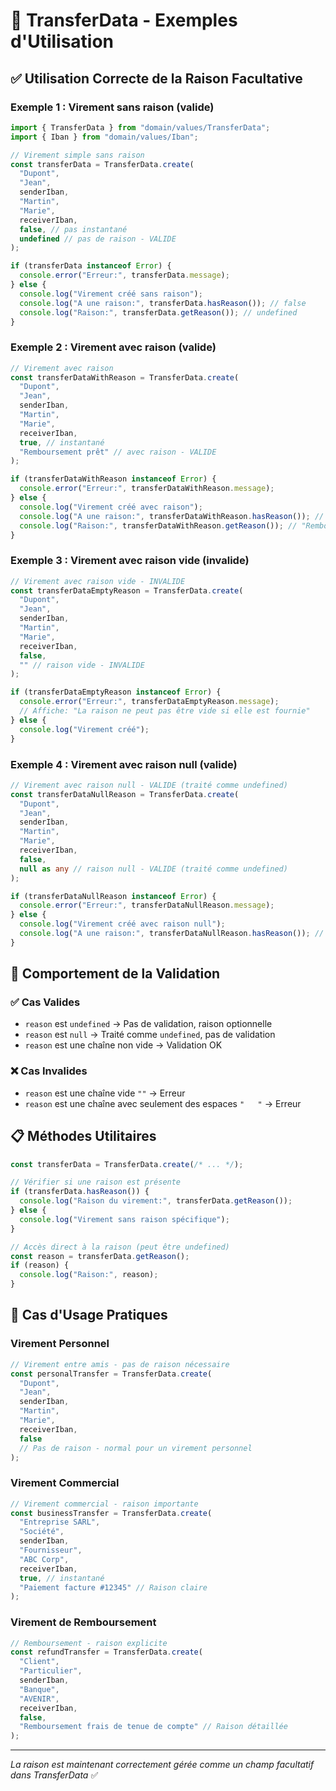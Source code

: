 # 💸 TransferData - Exemples d'Utilisation

## ✅ Utilisation Correcte de la Raison Facultative

### Exemple 1 : Virement sans raison (valide)

```typescript
import { TransferData } from "domain/values/TransferData";
import { Iban } from "domain/values/Iban";

// Virement simple sans raison
const transferData = TransferData.create(
  "Dupont",
  "Jean",
  senderIban,
  "Martin",
  "Marie",
  receiverIban,
  false, // pas instantané
  undefined // pas de raison - VALIDE
);

if (transferData instanceof Error) {
  console.error("Erreur:", transferData.message);
} else {
  console.log("Virement créé sans raison");
  console.log("A une raison:", transferData.hasReason()); // false
  console.log("Raison:", transferData.getReason()); // undefined
}
```

### Exemple 2 : Virement avec raison (valide)

```typescript
// Virement avec raison
const transferDataWithReason = TransferData.create(
  "Dupont",
  "Jean",
  senderIban,
  "Martin",
  "Marie",
  receiverIban,
  true, // instantané
  "Remboursement prêt" // avec raison - VALIDE
);

if (transferDataWithReason instanceof Error) {
  console.error("Erreur:", transferDataWithReason.message);
} else {
  console.log("Virement créé avec raison");
  console.log("A une raison:", transferDataWithReason.hasReason()); // true
  console.log("Raison:", transferDataWithReason.getReason()); // "Remboursement prêt"
}
```

### Exemple 3 : Virement avec raison vide (invalide)

```typescript
// Virement avec raison vide - INVALIDE
const transferDataEmptyReason = TransferData.create(
  "Dupont",
  "Jean",
  senderIban,
  "Martin",
  "Marie",
  receiverIban,
  false,
  "" // raison vide - INVALIDE
);

if (transferDataEmptyReason instanceof Error) {
  console.error("Erreur:", transferDataEmptyReason.message);
  // Affiche: "La raison ne peut pas être vide si elle est fournie"
} else {
  console.log("Virement créé");
}
```

### Exemple 4 : Virement avec raison null (valide)

```typescript
// Virement avec raison null - VALIDE (traité comme undefined)
const transferDataNullReason = TransferData.create(
  "Dupont",
  "Jean",
  senderIban,
  "Martin",
  "Marie",
  receiverIban,
  false,
  null as any // raison null - VALIDE (traité comme undefined)
);

if (transferDataNullReason instanceof Error) {
  console.error("Erreur:", transferDataNullReason.message);
} else {
  console.log("Virement créé avec raison null");
  console.log("A une raison:", transferDataNullReason.hasReason()); // false
}
```

## 🔧 Comportement de la Validation

### ✅ Cas Valides
- `reason` est `undefined` → Pas de validation, raison optionnelle
- `reason` est `null` → Traité comme `undefined`, pas de validation
- `reason` est une chaîne non vide → Validation OK

### ❌ Cas Invalides
- `reason` est une chaîne vide `""` → Erreur
- `reason` est une chaîne avec seulement des espaces `"   "` → Erreur

## 📋 Méthodes Utilitaires

```typescript
const transferData = TransferData.create(/* ... */);

// Vérifier si une raison est présente
if (transferData.hasReason()) {
  console.log("Raison du virement:", transferData.getReason());
} else {
  console.log("Virement sans raison spécifique");
}

// Accès direct à la raison (peut être undefined)
const reason = transferData.getReason();
if (reason) {
  console.log("Raison:", reason);
}
```

## 🎯 Cas d'Usage Pratiques

### Virement Personnel
```typescript
// Virement entre amis - pas de raison nécessaire
const personalTransfer = TransferData.create(
  "Dupont",
  "Jean",
  senderIban,
  "Martin",
  "Marie",
  receiverIban,
  false
  // Pas de raison - normal pour un virement personnel
);
```

### Virement Commercial
```typescript
// Virement commercial - raison importante
const businessTransfer = TransferData.create(
  "Entreprise SARL",
  "Société",
  senderIban,
  "Fournisseur",
  "ABC Corp",
  receiverIban,
  true, // instantané
  "Paiement facture #12345" // Raison claire
);
```

### Virement de Remboursement
```typescript
// Remboursement - raison explicite
const refundTransfer = TransferData.create(
  "Client",
  "Particulier",
  senderIban,
  "Banque",
  "AVENIR",
  receiverIban,
  false,
  "Remboursement frais de tenue de compte" // Raison détaillée
);
```

---

*La raison est maintenant correctement gérée comme un champ facultatif dans TransferData* ✅
